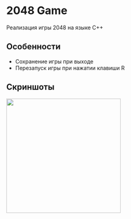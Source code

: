 # 2048 Game
Реализация игры 2048 на языке C++

## Особенности
- Сохранение игры при выходе
- Перезапуск игры при нажатии клавиши R

## Скриншоты
<img src="https://user-images.githubusercontent.com/36979003/185620135-a1ded39b-68ee-4807-9fde-2253784151cf.png" height="300">
